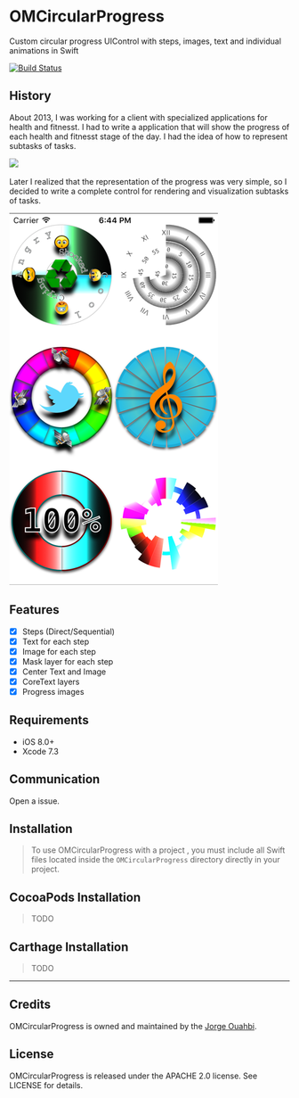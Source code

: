 # OMCircularProgress

Custom circular progress UIControl with steps, images, text and individual animations in Swift

[![Build Status](https://travis-ci.org/jaouahbi/OMCircularProgress.svg?branch=master)](https://travis-ci.org/jaouahbi/OMCircularProgress)

## History

About 2013, I was working for a client with specialized applications for health and fitnesst.
I had to write a application that will show the progress of each health and fitnesst stage of the day.
I had the idea of how to represent subtasks of tasks.

![](https://media.licdn.com/media/p/4/005/02b/387/0b44677.png)

Later I realized that the representation of the progress was very simple, so I decided to write a complete 
control for rendering and visualization subtasks of tasks.

![](https://github.com/jaouahbi/OMCircularProgress/blob/master/ScreenShot/ScreenShot_1.png)

## Features

- [x] Steps (Direct/Sequential)
- [x] Text for each step
- [x] Image for each step
- [x] Mask layer for each step
- [x] Center Text and Image
- [x] CoreText layers
- [x] Progress images

## Requirements

- iOS 8.0+
- Xcode 7.3

## Communication

Open a issue.

## Installation

> To use OMCircularProgress with a project , you must include all Swift files located inside the `OMCircularProgress` directory directly in your project.

## CocoaPods Installation

> TODO

## Carthage Installation

> TODO

* * *

## Credits

OMCircularProgress is owned and maintained by the [Jorge Ouahbi](https://github.com/jaouahbi).

## License

OMCircularProgress is released under the APACHE 2.0 license. See LICENSE for details.
